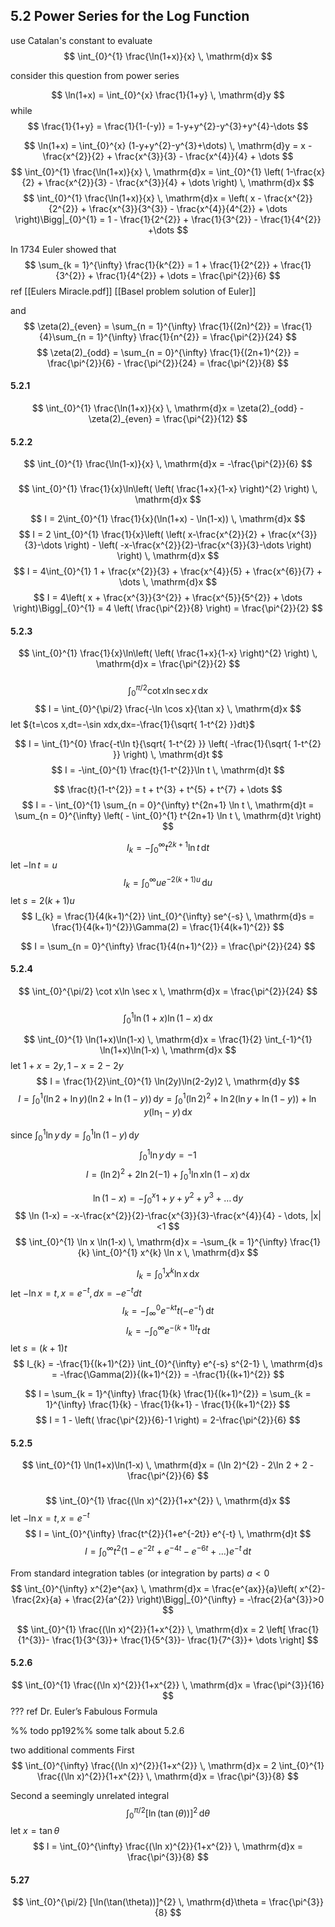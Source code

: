 ## 5.2 Power Series for the Log Function

use Catalan's constant to evaluate 
$$
\int_{0}^{1} \frac{\ln(1+x)}{x} \, \mathrm{d}x 
$$

consider this question from power series

$$
\ln(1+x) = \int_{0}^{x} \frac{1}{1+y} \, \mathrm{d}y 
$$
while
$$
\frac{1}{1+y} = \frac{1}{1-(-y)} = 1-y+y^{2}-y^{3}+y^{4}-\dots
$$

$$
\ln(1+x) 
= \int_{0}^{x} (1-y+y^{2}-y^{3}+\dots) \, \mathrm{d}y 
= x - \frac{x^{2}}{2} + \frac{x^{3}}{3} - \frac{x^{4}}{4} + \dots
$$
$$
\int_{0}^{1} \frac{\ln(1+x)}{x} \, \mathrm{d}x 
= \int_{0}^{1} \left( 1-\frac{x}{2} + \frac{x^{2}}{3} - \frac{x^{3}}{4} + \dots \right) \, \mathrm{d}x
$$
$$
\int_{0}^{1} \frac{\ln(1+x)}{x} \, \mathrm{d}x 
= \left( x - \frac{x^{2}}{2^{2}} + \frac{x^{3}}{3^{3}} - \frac{x^{4}}{4^{2}} + \dots \right)\Bigg|_{0}^{1}
= 1 - \frac{1}{2^{2}} + \frac{1}{3^{2}} - \frac{1}{4^{2}} +\dots
$$

In 1734 Euler showed that
$$
\sum_{k = 1}^{\infty} \frac{1}{k^{2}}
= 1 + \frac{1}{2^{2}} + \frac{1}{3^{2}} + \frac{1}{4^{2}} + \dots
= \frac{\pi^{2}}{6}
$$
ref [[Eulers Miracle.pdf]]
[[Basel problem solution of Euler]]

and 
$$
\zeta(2)_{even} =
\sum_{n = 1}^{\infty} \frac{1}{(2n)^{2}} = 
\frac{1}{4}\sum_{n = 1}^{\infty} \frac{1}{n^{2}} = 
\frac{\pi^{2}}{24}
$$
$$
\zeta(2)_{odd} =
\sum_{n = 0}^{\infty} \frac{1}{(2n+1)^{2}} = \frac{\pi^{2}}{6} - \frac{\pi^{2}}{24} = \frac{\pi^{2}}{8}
$$
#### 5.2.1
$$
\int_{0}^{1} \frac{\ln(1+x)}{x} \, \mathrm{d}x =
\zeta(2)_{odd} -
\zeta(2)_{even} =
\frac{\pi^{2}}{12}
$$

#### 5.2.2
$$
\int_{0}^{1} \frac{\ln(1-x)}{x} \, \mathrm{d}x = -\frac{\pi^{2}}{6}
$$



### 
$$
\int_{0}^{1} \frac{1}{x}\ln\left( \left( \frac{1+x}{1-x} \right)^{2} \right) \, \mathrm{d}x 
$$

$$
I = 2\int_{0}^{1} \frac{1}{x}(\ln(1+x) - \ln(1-x))  \, \mathrm{d}x 
$$
$$
I = 2 \int_{0}^{1} \frac{1}{x}\left( \left( x-\frac{x^{2}}{2} + \frac{x^{3}}{3}-\dots \right) - \left( -x-\frac{x^{2}}{2}-\frac{x^{3}}{3}-\dots \right) \right) \, \mathrm{d}x 
$$
$$
I = 4\int_{0}^{1} 1 + \frac{x^{2}}{3} + \frac{x^{4}}{5} + \frac{x^{6}}{7} + \dots \, \mathrm{d}x 
$$
$$
I = 4\left( x + \frac{x^{3}}{3^{2}} + \frac{x^{5}}{5^{2}} + \dots \right)\Bigg|_{0}^{1} = 4 \left( \frac{\pi^{2}}{8} \right) = \frac{\pi^{2}}{2} 
$$
#### 5.2.3
$$
\int_{0}^{1} \frac{1}{x}\ln\left( \left( \frac{1+x}{1-x} \right)^{2} \right) \, \mathrm{d}x = \frac{\pi^{2}}{2} 
$$
### 
$$
\int_{0}^{\pi/2} \cot x\ln \sec x \, \mathrm{d}x 
$$
$$
I = \int_{0}^{\pi/2} \frac{-\ln \cos x}{\tan x} \, \mathrm{d}x 
$$
let ${t=\cos x,dt=-\sin xdx,dx=-\frac{1}{\sqrt{ 1-t^{2} }}dt}$

$$
I = \int_{1}^{0} \frac{-t\ln t}{\sqrt{ 1-t^{2} }} \left( -\frac{1}{\sqrt{ 1-t^{2} }} \right) \, \mathrm{d}t 
$$
$$
I = -\int_{0}^{1} \frac{t}{1-t^{2}}\ln t \, \mathrm{d}t 
$$

$$
\frac{t}{1-t^{2}} = t + t^{3} + t^{5} + t^{7} + \dots
$$
$$
I 
= - \int_{0}^{1} \sum_{n = 0}^{\infty} t^{2n+1} \ln t \, \mathrm{d}t 
= \sum_{n = 0}^{\infty} \left( - \int_{0}^{1} t^{2n+1} \ln t \, \mathrm{d}t  \right)
$$

$$
I_{k} = -\int_{0}^{\infty} t^{2k+1}\ln t  \, \mathrm{d}t 
$$
let ${-\ln t = u}$
$$
I_{k} = \int_{0}^{\infty} u e^{-2(k+1)u} \, \mathrm{d}u 
$$
let ${s = 2(k+1)u}$
$$
I_{k} 
= \frac{1}{4(k+1)^{2}} \int_{0}^{\infty} se^{-s} \, \mathrm{d}s 
= \frac{1}{4(k+1)^{2}}\Gamma(2) 
= \frac{1}{4(k+1)^{2}} 
$$

$$
I = \sum_{n = 0}^{\infty} \frac{1}{4(n+1)^{2}} = \frac{\pi^{2}}{24}
$$
#### 5.2.4
$$
\int_{0}^{\pi/2} \cot x\ln \sec x \, \mathrm{d}x 
= \frac{\pi^{2}}{24}
$$

### 
$$
\int_{0}^{1} \ln(1+x)\ln(1-x) \, \mathrm{d}x 
$$

$$
\int_{0}^{1} \ln(1+x)\ln(1-x) \, \mathrm{d}x 
= \frac{1}{2}
\int_{-1}^{1} \ln(1+x)\ln(1-x) \, \mathrm{d}x 
$$
let ${1+x=2y,1-x=2-2y}$
$$
I = \frac{1}{2}\int_{0}^{1} \ln(2y)\ln(2-2y)2 \, \mathrm{d}y 
$$
$$
I = 
\int_{0}^{1} 
(\ln 2 + \ln y)(\ln 2 + \ln(1-y))
\, \mathrm{d}y
= \int_{0}^{1} 
(\ln 2)^{2} + \ln 2(\ln y + \ln(1-y)) + \ln y(\ln_{1}-y)
\, \mathrm{d}x 
$$

since ${\int_{0}^{1} \ln y \, \mathrm{d}y = \int_{0}^{1} \ln(1-y) \, \mathrm{d}y}$ 
$$
\int_{0}^{1} \ln y \, \mathrm{d}y = -1
$$
$$
I = (\ln 2)^{2} + 2\ln 2(-1) + \int_{0}^{1} \ln x\ln(1-x) \, \mathrm{d}x 
$$

$$
\ln(1-x) = -\int_{0}^{x} 1+y+y^{2}+y^{3}+\dots \, \mathrm{d}y 
$$
$$
\ln (1-x) = -x-\frac{x^{2}}{2}-\frac{x^{3}}{3}-\frac{x^{4}}{4} - \dots, |x|<1 
$$
$$
\int_{0}^{1} \ln x \ln(1-x) \, \mathrm{d}x 
= -\sum_{k = 1}^{\infty} \frac{1}{k} \int_{0}^{1} x^{k} \ln x \, \mathrm{d}x 
$$

$$
I_{k} = \int_{0}^{1} x^{k}\ln x \, \mathrm{d}x 
$$
let ${-\ln x=t, x=e^{-t},dx=-e^{-t}dt}$
$$
I_{k} = -\int_{\infty}^{0} e^{-kt}t (-e^{-t})  \, \mathrm{d}t 
$$
$$
I_{k} = -\int_{0}^{\infty} e^{-(k+1)t}t \, \mathrm{d}t 
$$
let ${s=(k+1)t}$
$$
I_{k} 
= -\frac{1}{(k+1)^{2}} \int_{0}^{\infty} e^{-s} s^{2-1} \, \mathrm{d}s 
= -\frac{\Gamma(2)}{(k+1)^{2}} 
= -\frac{1}{(k+1)^{2}}
$$

$$
I 
= \sum_{k = 1}^{\infty} \frac{1}{k} \frac{1}{(k+1)^{2}}
= \sum_{k = 1}^{\infty} \frac{1}{k} - \frac{1}{k+1} - \frac{1}{(k+1)^{2}}
$$
$$
I = 1 - \left( \frac{\pi^{2}}{6}-1 \right) 
= 2-\frac{\pi^{2}}{6}
$$

#### 5.2.5
$$
\int_{0}^{1} \ln(1+x)\ln(1-x) \, \mathrm{d}x 
= (\ln 2)^{2} - 2\ln 2 + 2 - \frac{\pi^{2}}{6}
$$


### 
$$
\int_{0}^{1} \frac{(\ln x)^{2}}{1+x^{2}} \, \mathrm{d}x 
$$
let ${-\ln x=t,x=e^{-t}}$
$$
I = \int_{0}^{\infty} 
\frac{t^{2}}{1+e^{-2t}}
e^{-t} \, \mathrm{d}t 
$$
$$
I = \int_{0}^{\infty} 
t^{2}(1-e^{-2t}+e^{-4t}-e^{-6t}+\dots)e^{-t}
\, \mathrm{d}t 
$$

From standard integration tables (or integration by parts)  ${a<0}$
$$
\int_{0}^{\infty} x^{2}e^{ax} \, \mathrm{d}x =
\frac{e^{ax}}{a}\left( x^{2}-\frac{2x}{a} + \frac{2}{a^{2}} \right)\Bigg|_{0}^{\infty} = -\frac{2}{a^{3}}>0
$$

$$
\int_{0}^{1} \frac{(\ln x)^{2}}{1+x^{2}} \, \mathrm{d}x =
2 \left[ 
\frac{1}{1^{3}}-
\frac{1}{3^{3}}+
\frac{1}{5^{3}}-
\frac{1}{7^{3}}+
\dots
\right] 
$$
#### 5.2.6
$$
\int_{0}^{1} \frac{(\ln x)^{2}}{1+x^{2}} \, \mathrm{d}x 
= \frac{\pi^{3}}{16}
$$
???
ref Dr. Euler’s Fabulous Formula

%% todo pp192%%
some talk about 5.2.6

two additional comments 
First
$$
\int_{0}^{\infty} \frac{(\ln x)^{2}}{1+x^{2}} \, \mathrm{d}x =
2 \int_{0}^{1} \frac{(\ln x)^{2}}{1+x^{2}} \, \mathrm{d}x = 
\frac{\pi^{3}}{8}
$$

Second
a seemingly unrelated integral
$$
\int_{0}^{\pi/2} [\ln(\tan(\theta))]^{2}  \, \mathrm{d}\theta 
$$
let ${x=\tan\theta}$
$$
I = \int_{0}^{\infty} \frac{(\ln x)^{2}}{1+x^{2}} \, \mathrm{d}x = \frac{\pi^{3}}{8}
$$
#### 5.27
$$
\int_{0}^{\pi/2} [\ln(\tan(\theta))]^{2}  \, \mathrm{d}\theta 
= \frac{\pi^{3}}{8}
$$
